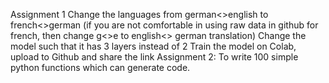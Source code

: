 Assignment 1
Change the languages from german<>english to french<>german (if you are not comfortable in using raw data in github for french, then change g<>e to english<> german translation)
Change the model such that it has 3 layers instead of 2
Train the model on Colab, upload to Github and share the link
Assignment 2:
To write 100 simple python functions which can generate code.

